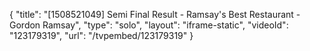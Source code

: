 {
    "title": "[1508521049] Semi Final Result - Ramsay's Best Restaurant - Gordon Ramsay",
    "type": "solo",
    "layout": "iframe-static",
    "videoId": "123179319",
    "url": "\/tvpembed\/123179319"
}